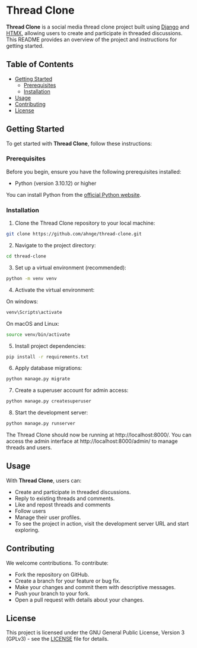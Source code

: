 # Thread Clone

**Thread Clone** is a social media thread clone project built using [Django](https://www.djangoproject.com/) and [HTMX](https://htmx.org/), allowing users to create and participate in threaded discussions. This README provides an overview of the project and instructions for getting started.

## Table of Contents

- [Getting Started](#getting-started)
  - [Prerequisites](#prerequisites)
  - [Installation](#installation)
- [Usage](#usage)
- [Contributing](#contributing)
- [License](#license)

## Getting Started

To get started with **Thread Clone**, follow these instructions:

### Prerequisites

Before you begin, ensure you have the following prerequisites installed:

- Python (version 3.10.12) or higher

You can install Python from the [official Python website](https://www.python.org/downloads/).

### Installation

1. Clone the Thread Clone repository to your local machine:

```bash
git clone https://github.com/ahnge/thread-clone.git
```

2. Navigate to the project directory:

```bash
cd thread-clone
```

3. Set up a virtual environment (recommended):

```bash
python -m venv venv
```

4. Activate the virtual environment:

On windows:

```bash
venv\Scripts\activate
```

On macOS and Linux:

```bash
source venv/bin/activate
```

5. Install project dependencies:

```bash
pip install -r requirements.txt
```

6. Apply database migrations:

```bash
python manage.py migrate
```

7. Create a superuser account for admin access:

```bash
python manage.py createsuperuser
```

8. Start the development server:

```bash
python manage.py runserver
```

The Thread Clone should now be running at http://localhost:8000/. You can access the admin interface at http://localhost:8000/admin/ to manage threads and users.

## Usage

With **Thread Clone**, users can:

- Create and participate in threaded discussions.
- Reply to existing threads and comments.
- Like and repost threads and comments
- Follow users
- Manage their user profiles.
- To see the project in action, visit the development server URL and start exploring.

## Contributing

We welcome contributions. To contribute:

- Fork the repository on GitHub.
- Create a branch for your feature or bug fix.
- Make your changes and commit them with descriptive messages.
- Push your branch to your fork.
- Open a pull request with details about your changes.

## License

This project is licensed under the GNU General Public License, Version 3 (GPLv3) - see the [LICENSE](LICENSE.txt) file for details.
